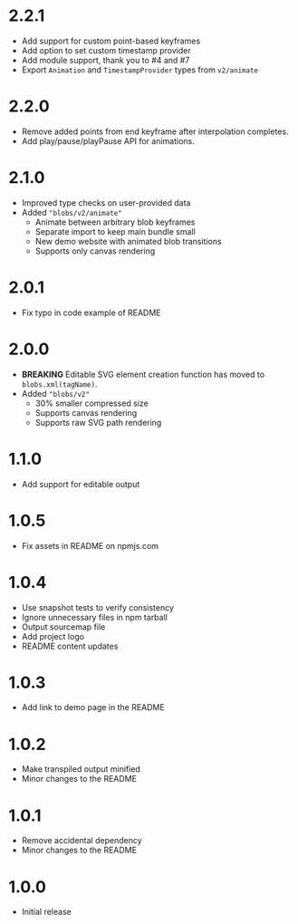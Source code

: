# 2.2.1

-   Add support for custom point-based keyframes
-   Add option to set custom timestamp provider
-   Add module support, thank you to #4 and #7
-   Export `Animation` and `TimestampProvider` types from `v2/animate`

# 2.2.0

-   Remove added points from end keyframe after interpolation completes.
-   Add play/pause/playPause API for animations.

# 2.1.0

-   Improved type checks on user-provided data
-   Added `"blobs/v2/animate"`
    -   Animate between arbitrary blob keyframes
    -   Separate import to keep main bundle small
    -   New demo website with animated blob transitions
    -   Supports only canvas rendering

# 2.0.1

-   Fix typo in code example of README

# 2.0.0

-   **BREAKING** Editable SVG element creation function has moved to `blobs.xml(tagName)`.
-   Added `"blobs/v2"`
    -   30% smaller compressed size
    -   Supports canvas rendering
    -   Supports raw SVG path rendering

# 1.1.0

-   Add support for editable output

# 1.0.5

-   Fix assets in README on npmjs.com

# 1.0.4

-   Use snapshot tests to verify consistency
-   Ignore unnecessary files in npm tarball
-   Output sourcemap file
-   Add project logo
-   README content updates

# 1.0.3

-   Add link to demo page in the README

# 1.0.2

-   Make transpiled output minified
-   Minor changes to the README

# 1.0.1

-   Remove accidental dependency
-   Minor changes to the README

# 1.0.0

-   Initial release

